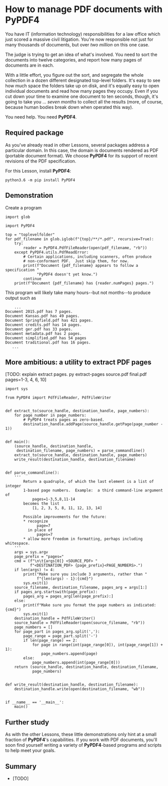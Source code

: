 # How to manage PDF documents with PyPDF4

You have IT (information technology) responsibilities for a law office which just scored a massive civil litigation.  You're now responsible not just for many thousands of documents, but over _two million_ on this one case.

The judge is trying to get an idea of what's involved.  You need to sort the documents into twelve categories, and report how many pages of documents are in each.

With a little effort, you figure out the sort, and segregate the whole collection in a dozen different designated top-level folders.  It's easy to see how much space the folders take up on disk, and it's equally easy to open individual documents and read how many pages they occupy.  Even if you cut down your time to examine one document to ten seconds, though, it's going to take you ... _seven months_ to collect all the results (more, of course, because human bodies break down when operated this way).

You need help.  You need **PyPDF4**.


## Required package

As you've already read in other Lessons, several packages address a particular domain.  In this case, the domain is documents rendered as PDF (portable document format).  We choose **PyPDF4** for its support of recent revisions of the PDF specification.

For this Lesson, install **PyPDF4**:

    python3.6 -m pip install PyPDF4


## Demonstration

Create a program

    import glob

    import PyPDF4

    top = "toplevelfolder"
    for pdf_filename in glob.iglob(f"{top}/**/*.pdf", recursive=True):
        try:
            reader = PyPDF4.PdfFileReader(open(pdf_filename, "rb"))
        except PyPDF4.utils.PdfReadError:
            # Certain applications, including scanners, often produce
            # non-conformant PDF.  Just skip them, for now.
            print(f"Document {pdf_filename} appears to follow a specification "
                  "PyPDF4 doesn't yet know.")
            continue
        print(f"Document {pdf_filename} has {reader.numPages} pages.")

This program will likely take many hours--but not months--to produce output such as

        ...
    Document 2015.pdf has 7 pages.
    Document Kansas.pdf has 49 pages.
    Document Springfield.pdf has 421 pages.
    Document credits.pdf has 14 pages.
    Document ger.pdf has 33 pages.
    Document metadata.pdf has 2 pages.
    Document simplified.pdf has 54 pages
    Document traditional.pdf has 16 pages.
       ...



## More ambitious:  a utility to extract PDF pages

[TODO:  explain extract pages.  py extract-pages source.pdf final.pdf pages=1-3, 4, 6, 10]

    import sys

    from PyPDF4 import PdfFileReader, PdfFileWriter


    def extract_to(source_handle, destination_handle, page_numbers):
        for page_number in page_numbers:
            # PyPDF4 treats pages as zero-based.
            destination_handle.addPage(source_handle.getPage(page_number - 1))


    def main():
        (source_handle, destination_handle,
         destination_filename, page_numbers) = parse_commandline()
        extract_to(source_handle, destination_handle, page_numbers)
        write_result(destination_handle, destination_filename)


    def parse_commandline():
        '''
            Return a quadruple, of which the last element is a list of integer
            1-based page numbers.  Example:  a third command-line argument of
                pages=1-3,5,8,11-14
            becomes the list
                [1, 2, 3, 5, 8, 11, 12, 13, 14]
            
            Possible improvements for the future:
            * recognize
                  page=7
              in place of
                  pages=7
            * allow more freedom in formatting, perhaps including whitespace.
        '''
        args = sys.argv
        page_prefix = "pages="
        cmd = (f"\n\t{args[0]} <SOURCE_PDF> "
               f"<DESTINATION_PDF> {page_prefix}<PAGE_NUMBERS>.")
        if len(args) != 4:
            print("Make sure you include 3 arguments, rather than "
                  f"{len(args) - 1}:{cmd}")
            sys.exit(1)
        source_filename, destination_filename, pages_arg = args[1:]
        if pages_arg.startswith(page_prefix):
            pages_arg = pages_arg[len(page_prefix):]
        else:
            print(f"Make sure you format the page numbers as indicated:{cmd}")
            sys.exit(1)
        destination_handle = PdfFileWriter()
        source_handle = PdfFileReader(open(source_filename, "rb"))
        page_numbers = []
        for page_part in pages_arg.split(','):
            page_range = page_part.split('-')
            if len(page_range) == 2:
                for page in range(int(page_range[0]), int(page_range[1]) + 1):
                    page_numbers.append(page)
            else:
                page_numbers.append(int(page_range[0]))
        return (source_handle, destination_handle, destination_filename,
                page_numbers)


    def write_result(destination_handle, destination_filename):
        destination_handle.write(open(destination_filename, "wb"))


    if __name__ == '__main__':
        main()


## Further study

As with the other Lessons, these little demonstrations only hint at a small fraction of **PyPDF4**'s capabilities.  If you work with PDF documents, you'll soon find yourself writing a variety of **PyPDF4**-based programs and scripts to help meet your goals.


## Summary

* [TODO]
